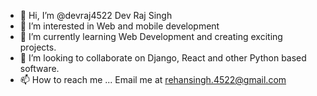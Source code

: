 - 👋 Hi, I’m @devraj4522 Dev Raj Singh
- 👀 I’m interested in Web and mobile development
- 🌱 I’m currently learning Web Development and creating exciting projects.
- 💞️ I’m looking to collaborate on Django, React and other Python based software.
- 📫 How to reach me ... Email me at rehansingh.4522@gmail.com

<!---
devraj4522/devraj4522 is a ✨ special ✨ repository because its `README.md` (this file) appears on your GitHub profile.
You can click the Preview link to take a look at your changes.
--->
